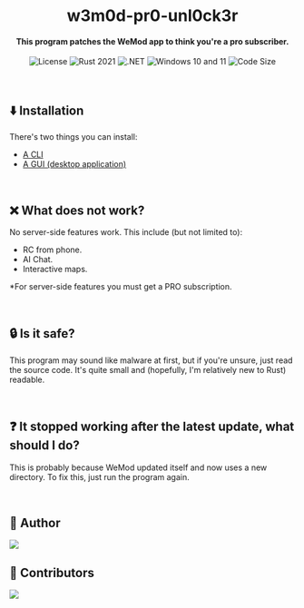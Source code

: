 <div align="center">
  <h1>w3m0d-pr0-unl0ck3r</h1>
  <h4>This program patches the WeMod app to think you're a pro subscriber.</h4>
  <!-- <img src="https://img.shields.io/github/v/release/delabarra/w3m0d-pr0-unl0ck3r.svg" alt="Latest version">
  <img src="https://img.shields.io/github/downloads/delabarra/w3m0d-pr0-unl0ck3r/total?label=GitHub%20Downloads" alt="Downloads on GitHub"> -->
  <img src="https://img.shields.io/github/license/delabarra/w3m0d-pr0-unl0ck3r
" alt="License">
  <img src="https://img.shields.io/badge/rust-2021-orange?logo=rust" alt="Rust 2021">
  <img src="https://img.shields.io/badge/.NET-512BD4?logo=dotnet" alt=".NET">
  <img src="https://img.shields.io/badge/Windows-10+11-0078D4?logo=windows-11" alt="Windows 10 and 11">
  <img src="https://img.shields.io/github/languages/code-size/delabarra/w3m0d-pr0-unl0ck3r?color=yellow" alt="Code Size"><br/><br/>
  <!-- <img width="256" src="https://user-images.githubusercontent.com/110846042/204567385-4df3007c-7a63-40fd-9feb-f9f36aa43030.png" alt="WeMod Pro Unlocker Logo"> -->
</div>

<br/>

## ⬇️ Installation
There's two things you can install:
- [A CLI](cli/README.md)
- [A GUI (desktop application)](gui/README.md)

<br/>

## ❌ What does not work?
No server-side features work. 
This include (but not limited to):
- RC from phone.
- AI Chat.
- Interactive maps.

*For server-side features you must get a PRO subscription.

<br/>

## 🔒 Is it safe?
This program may sound like malware at first, but if you're unsure, just read the source code. It's quite small and (hopefully, I'm relatively new to Rust) readable.

<br/>

## ❓ It stopped working after the latest update, what should I do?
This is probably because WeMod updated itself and now uses a new directory. To fix this, just run the program again.


<br/>

## 🤖 Author
<a href="https://github.com/delabarra/w3m0d-pr0-unl0ck3r/graphs/contributors">
  <img src="https://camo.githubusercontent.com/8f8b305c6665b2d51fa5416d7c9e57b33277d5337fa33a0f42d804e6d9ed1ce8/68747470733a2f2f6769746875622d726561646d652d73746174732e76657263656c2e6170702f6170693f757365726e616d653d62656e6e6574742d73682673686f775f69636f6e733d7472756526636f756e745f707269766174653d74727565267468656d653d7261646963616c" />
</a>

## 👾 Contributors
<a href="https://github.com/delabarra/w3m0d-pr0-unl0ck3r/graphs/contributors">
  <img src="https://contrib.rocks/image?repo=delabarra/w3m0d-pr0-unl0ck3r" />
</a>
